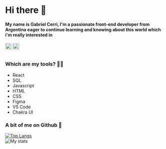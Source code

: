 # Hi there 👋

#### My name is Gabriel Cerri, I'm a passionate front-end developer from Argentina eager to continue learning and knowing about this world which i'm really interested in


<a href="https://twitter.com/GabiCerri6">
  <img align="left" alt="Gabriel Cerri  | Twitter" width="21px" src="https://raw.githubusercontent.com/anuraghazra/anuraghazra/master/assets/twitter.svg" />
</a>

<a href="https://linkedin.com/in/gabrielcerri">
  <img align="left" alt="Gabriel Cerri | Linkedin" width="21px" src="https://image.flaticon.com/icons/png/512/174/174857.png" />
</a>



<br />
<br />


### Which are my tools? :wrench::wrench:

* React
* SQL 
* Javascript
* HTML
* CSS
* Figma
* VS Code
* Chakra UI



### A bit of me on Github :eyes:

[![Top Langs](https://github-readme-stats.vercel.app/api/top-langs/?username=gabrielcerri&show_icons=true&theme=dark)](https://github.com/gabrielcerri)
<br />
![My stats](https://github-readme-stats.vercel.app/api?username=gabrielcerri&show_icons=true&theme=dark)

<!---
gabrielcerri/gabrielcerri is a ✨ special ✨ repository because its `README.md` (this file) appears on your GitHub profile.
You can click the Preview link to take a look at your changes.
--->
